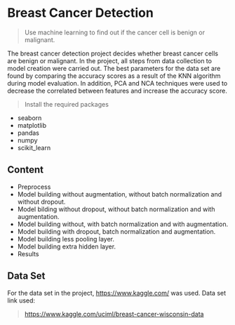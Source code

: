 # Breast Cancer Detection
>Use machine learning to find out if the cancer cell is benign or malignant.

The breast cancer detection project decides whether breast cancer cells are benign or malignant. In the project, all steps from data collection to model creation were carried out. The best parameters for the data set are found by comparing the accuracy scores as a result of the KNN algorithm during model evaluation. In addition, PCA and NCA techniques were used to decrease the correlated between features and increase the accuracy score. 

>Install the required packages
- seaborn
- matplotlib
- pandas
- numpy
- scikit_learn

## Content 
- Preprocess
- Model building without augmentation, without batch normalization and without dropout.
- Model bilding without dropout, without batch normalization and with augmentation.
- Model building without, with batch normalization and with augmentation.
- Model building with dropout, batch normalization and augmentation.
- Model building less pooling layer.
- Model building extra hidden layer.
- Results

## Data Set
For the data set in the project, https://www.kaggle.com/ was used.
Data set link used:
>https://www.kaggle.com/uciml/breast-cancer-wisconsin-data
